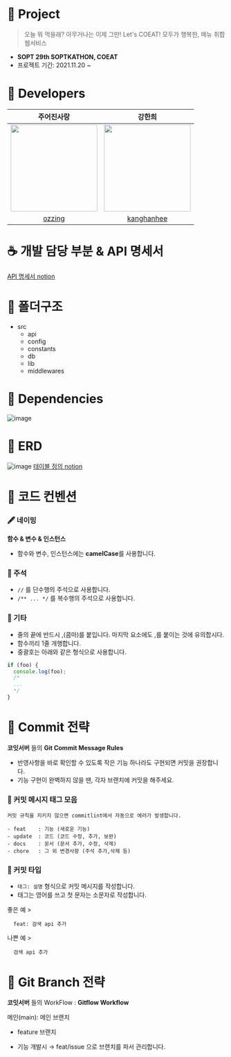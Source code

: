 # 🍴 Project

> 오늘 뭐 먹을래? 아무거나는 이제 그만! Let's COEAT!
> 모두가 행복한, 메뉴 취합 웹서비스

- **SOPT 29th SOPTKATHON, COEAT**
- 프로젝트 기간: 2021.11.20 ~

# 💙 Developers
| 주어진사랑 | 강한희 |
|:---:|:---------:|
| <img src="https://user-images.githubusercontent.com/68781598/142728963-4ed3ae56-cfd0-4658-8c31-af268834654b.png" width="200px" />  | <img src="https://user-images.githubusercontent.com/68781598/124511973-4d254d80-de12-11eb-96b8-60741367d22a.png" width="200px" />  |
| [ozzing](https://github.com/ozzing) | [kanghanhee](https://github.com/kanghanhee) |

# ☕ 개발 담당 부분 & API 명세서
[API 명세서 notion](https://www.notion.so/Api-dd08b5416f9b49db94bea87aee060587)

# 📂 폴더구조

- src
  - api
  - config
  - constants
  - db
  - lib
  - middlewares

# 🧺 Dependencies
![image](https://user-images.githubusercontent.com/68781598/142742088-a73ca666-74c9-481f-b05a-881593b23d9e.png)

# 🧊 ERD
![image](https://user-images.githubusercontent.com/68781598/142742677-ff850451-4247-4fdb-833e-aaa231e63727.png)
[테이블 정의 notion](https://www.notion.so/Table-0354525fc67b4b27b51852e68e34151b)
# 🍹 코드 컨벤션

### **🖋 네이밍**

**함수 & 변수 & 인스턴스**

- 함수와 변수, 인스턴스에는 **camelCase**를 사용합니다.

### **:memo: 주석**

- `//` 를 단수행의 주석으로 사용합니다.
- `/** ... */` 를 복수행의 주석으로 사용합니다.

### **:herb: 기타**

- 줄의 끝에 반드시 ,(콤마)를 붙입니다. 마지막 요소에도 ,를 붙이는 것에 유의합시다.
- 함수끼리 1줄 개행합니다.
- 중괄호는 아래와 같은 형식으로 사용합니다.

```typescript
if (foo) {
  console.log(foo);
  /*
  ...
  */
}
```

# 🍙 Commit 전략

**코잇서버** 들의 **Git Commit Message Rules**

- 반영사항을 바로 확인할 수 있도록 작은 기능 하나라도 구현되면 커밋을 권장합니다.
- 기능 구현이 완벽하지 않을 땐, 각자 브랜치에 커밋을 해주세요.

### **:speech_balloon: 커밋 메시지 태그 모음**

    커밋 규칙을 지키지 않으면 commitlint에서 자동으로 에러가 발생합니다.

```
- feat    : 기능 (새로운 기능)
- update  : 코드 (코드 수정, 추가, 보완)
- docs    : 문서 (문서 추가, 수정, 삭제)
- chore   : 그 외 변경사항 (주석 추가,삭제 등)
```

### **:small_orange_diamond: 커밋 타입**

- `태그: 설명` 형식으로 커밋 메시지를 작성합니다.
- 태그는 영어를 쓰고 첫 문자는 소문자로 작성합니다.

좋은 예 >

```
  feat: 검색 api 추가
```

나쁜 예 >

```
  검색 api 추가
```


# 🍕 Git Branch 전략

**코잇서버** 들의 WorkFlow : **Gitflow Workflow**

  메인(main): 메인 브랜치

  - feature 브랜치

- 기능 개발시 → feat/issue 으로 브랜치를 파서 관리합니다.
